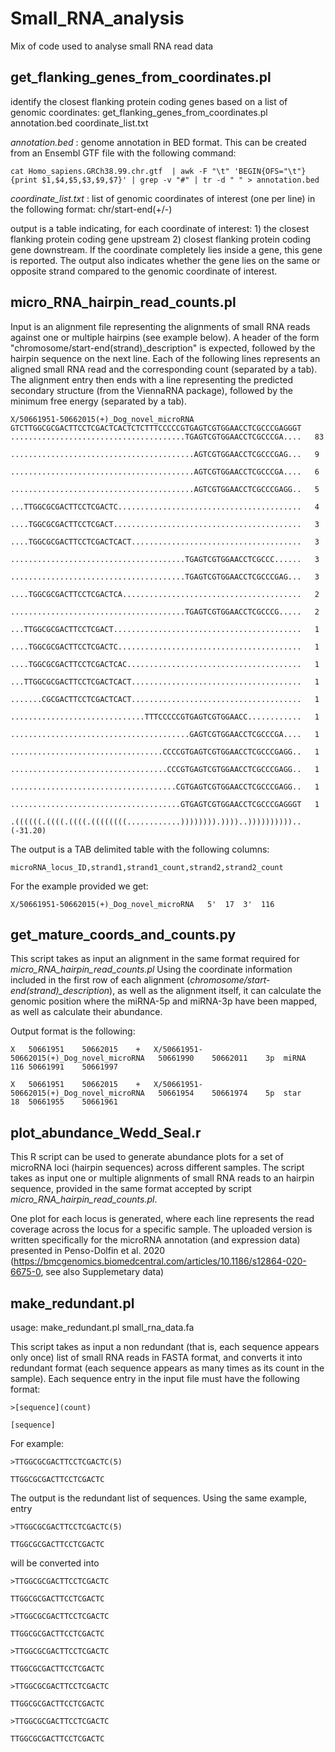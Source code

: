 # Small_RNA_analysis
Mix of code used to analyse small RNA read data


## get_flanking_genes_from_coordinates.pl

identify the closest flanking protein coding genes based on a list of genomic coordinates:
get_flanking_genes_from_coordinates.pl annotation.bed  coordinate_list.txt

*annotation.bed* : genome annotation in BED format. This can be created from an Ensembl GTF file with the following command:

```
cat Homo_sapiens.GRCh38.99.chr.gtf  | awk -F "\t" 'BEGIN{OFS="\t"}{print $1,$4,$5,$3,$9,$7}' | grep -v "#" | tr -d " " > annotation.bed
```

*coordinate_list.txt* : list of genomic coordinates of interest (one per line) in the following format: chr/start-end(+/-)

output is a table indicating, for each coordinate of interest: 1) the closest flanking protein coding gene upstream 2) closest flanking protein coding gene downstream. If the coordinate completely lies inside a gene, this gene is reported. The output also indicates whether the gene lies on the same or opposite strand compared to the genomic coordinate of interest.


## micro_RNA_hairpin_read_counts.pl

Input is an alignment file representing the alignments of small RNA reads against one or multiple hairpins (see example below). A header of the form "chromosome/start-end(strand)_description" is expected, followed by the hairpin sequence on the next line. Each of the following lines represents an aligned small RNA read and the corresponding count (separated by a tab). The alignment entry then ends with a line representing the predicted secondary structure (from the ViennaRNA package), followed by the minimum free energy (separated by a tab).

```
X/50661951-50662015(+)_Dog_novel_microRNA
GTCTTGGCGCGACTTCCTCGACTCACTCTCTTTCCCCCGTGAGTCGTGGAACCTCGCCCGAGGGT
.......................................TGAGTCGTGGAACCTCGCCCGA....	83

.........................................AGTCGTGGAACCTCGCCCGAG...	9

.........................................AGTCGTGGAACCTCGCCCGA....	6

.........................................AGTCGTGGAACCTCGCCCGAGG..	5

...TTGGCGCGACTTCCTCGACTC.........................................	4

....TGGCGCGACTTCCTCGACT..........................................	3

....TGGCGCGACTTCCTCGACTCACT......................................	3

.......................................TGAGTCGTGGAACCTCGCCC......	3

.......................................TGAGTCGTGGAACCTCGCCCGAG...	3

....TGGCGCGACTTCCTCGACTCA........................................	2

.......................................TGAGTCGTGGAACCTCGCCCG.....	2

...TTGGCGCGACTTCCTCGACT..........................................	1

....TGGCGCGACTTCCTCGACTC.........................................	1

....TGGCGCGACTTCCTCGACTCAC.......................................	1

...TTGGCGCGACTTCCTCGACTCACT......................................	1

.......CGCGACTTCCTCGACTCACT......................................	1

..............................TTTCCCCCGTGAGTCGTGGAACC............	1

........................................GAGTCGTGGAACCTCGCCCGA....	1

..................................CCCCGTGAGTCGTGGAACCTCGCCCGAGG..	1

...................................CCCGTGAGTCGTGGAACCTCGCCCGAGG..	1

.....................................CGTGAGTCGTGGAACCTCGCCCGAGG..	1

......................................GTGAGTCGTGGAACCTCGCCCGAGGGT	1

.((((((.((((.((((.((((((((............)))))))).))))..)))))))))).. (-31.20)
```

The output is a TAB delimited table with the following columns:
```
microRNA_locus_ID,strand1,strand1_count,strand2,strand2_count
```

For the example provided we get:

```
X/50661951-50662015(+)_Dog_novel_microRNA	5'	17	3'	116
```


## get_mature_coords_and_counts.py

This script takes as input an alignment in the same format required for *micro_RNA_hairpin_read_counts.pl*
Using the coordinate information included in the first row of each alignment (*chromosome/start-end(strand)_description*), as well as the alignment itself, it can
calculate the genomic position where the miRNA-5p and miRNA-3p have been mapped, as well as calculate their abundance.



Output format is the following:
```
X	50661951	50662015	+	X/50661951-50662015(+)_Dog_novel_microRNA	50661990	50662011	3p	miRNA	116	50661991	50661997

X	50661951	50662015	+	X/50661951-50662015(+)_Dog_novel_microRNA	50661954	50661974	5p	star	18	50661955	50661961
```

## plot_abundance_Wedd_Seal.r
This R script can be used to generate abundance plots for a set of microRNA loci (hairpin sequences) across different samples. The script takes as input one or multiple alignments of small RNA reads to an hairpin sequence, provided in the same format accepted by script *micro_RNA_hairpin_read_counts.pl*.

One plot for each locus is generated, where each line represents the read coverage across the locus for a specific sample. The uploaded version is written specifically for the microRNA annotation (and expression data) presented in Penso-Dolfin et al. 2020 (https://bmcgenomics.biomedcentral.com/articles/10.1186/s12864-020-6675-0, see also Supplemetary data)


## make_redundant.pl
usage: make_redundant.pl small_rna_data.fa

This script takes as input a non redundant (that is, each sequence appears only once) list of small RNA reads in FASTA format, and converts it into redundant format (each sequence appears as many times as its count in the sample).
Each sequence entry in the input file must have the following format:

```
>[sequence](count)

[sequence]
```

For example:

```
>TTGGCGCGACTTCCTCGACTC(5)

TTGGCGCGACTTCCTCGACTC
```

The output is the redundant list of sequences.  Using the same example, entry

```
>TTGGCGCGACTTCCTCGACTC(5)

TTGGCGCGACTTCCTCGACTC
```

will be converted into

```
>TTGGCGCGACTTCCTCGACTC

TTGGCGCGACTTCCTCGACTC

>TTGGCGCGACTTCCTCGACTC

TTGGCGCGACTTCCTCGACTC

>TTGGCGCGACTTCCTCGACTC

TTGGCGCGACTTCCTCGACTC

>TTGGCGCGACTTCCTCGACTC

TTGGCGCGACTTCCTCGACTC

>TTGGCGCGACTTCCTCGACTC

TTGGCGCGACTTCCTCGACTC
```


